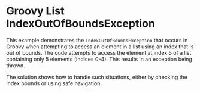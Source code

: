 # Groovy List IndexOutOfBoundsException

This example demonstrates the `IndexOutOfBoundsException` that occurs in Groovy when attempting to access an element in a list using an index that is out of bounds.  The code attempts to access the element at index 5 of a list containing only 5 elements (indices 0-4). This results in an exception being thrown.

The solution shows how to handle such situations, either by checking the index bounds or using safe navigation.